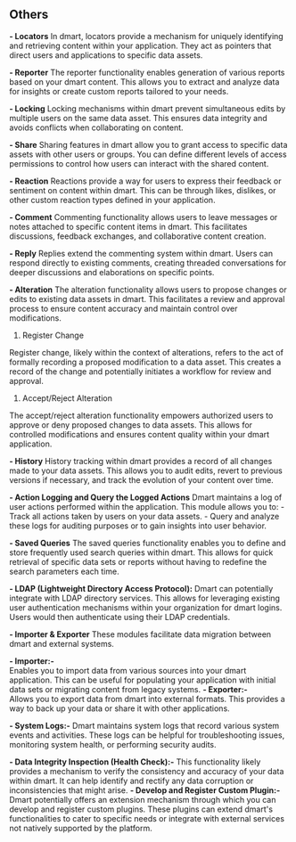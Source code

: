 ## Others

**- Locators**
In dmart, locators provide a mechanism for uniquely identifying and retrieving content within your application. They act as pointers that direct users and applications to specific data assets.

**- Reporter**
The reporter functionality enables generation of various reports based on your dmart content. This allows you to extract and analyze data for insights or create custom reports tailored to your needs.

**- Locking**
Locking mechanisms within dmart prevent simultaneous edits by multiple users on the same data asset. This ensures data integrity and avoids conflicts when collaborating on content.

**- Share**
Sharing features in dmart allow you to grant access to specific data assets with other users or groups. You can define different levels of access permissions to control how users can interact with the shared content.

**- Reaction**
Reactions provide a way for users to express their feedback or sentiment on content within dmart. This can be through likes, dislikes, or other custom reaction types defined in your application.

**- Comment**
Commenting functionality allows users to leave messages or notes attached to specific content items in dmart. This facilitates discussions, feedback exchanges, and collaborative content creation.

**- Reply**
Replies extend the commenting system within dmart. Users can respond directly to existing comments, creating threaded conversations for deeper discussions and elaborations on specific points.

**- Alteration**
The alteration functionality allows users to propose changes or edits to existing data assets in dmart. This facilitates a review and approval process to ensure content accuracy and maintain control over modifications.

1.  Register Change

Register change, likely within the context of alterations, refers to the act of formally recording a proposed modification to a data asset. This creates a record of the change and potentially initiates a workflow for review and approval.

1.  Accept/Reject Alteration

The accept/reject alteration functionality empowers authorized users to approve or deny proposed changes to data assets. This allows for controlled modifications and ensures content quality within your dmart application.

**- History**
History tracking within dmart provides a record of all changes made to your data assets. This allows you to audit edits, revert to previous versions if necessary, and track the evolution of your content over time.

**- Action Logging and Query the Logged Actions**
Dmart maintains a log of user actions performed within the application. This module allows you to: - Track all actions taken by users on your data assets. - Query and analyze these logs for auditing purposes or to gain insights into user behavior.

**- Saved Queries**
The saved queries functionality enables you to define and store frequently used search queries within dmart. This allows for quick retrieval of specific data sets or reports without having to redefine the search parameters each time.

**- LDAP (Lightweight Directory Access Protocol):**
Dmart can potentially integrate with LDAP directory services. This allows for leveraging existing user authentication mechanisms within your organization for dmart logins. Users would then authenticate using their LDAP credentials.

**- Importer & Exporter**
These modules facilitate data migration between dmart and external systems.

**- Importer:-**  
 Enables you to import data from various sources into your dmart application. This can be useful for populating your application with initial data sets or migrating content from legacy systems.
**- Exporter:-**  
Allows you to export data from dmart into external formats. This provides a way to back up your data or share it with other applications.

**- System Logs:-**
Dmart maintains system logs that record various system events and activities. These logs can be helpful for troubleshooting issues, monitoring system health, or performing security audits.

**- Data Integrity Inspection (Health Check):-**
This functionality likely provides a mechanism to verify the consistency and accuracy of your data within dmart. It can help identify and rectify any data corruption or inconsistencies that might arise.
**- Develop and Register Custom Plugin:-**
Dmart potentially offers an extension mechanism through which you can develop and register custom plugins. These plugins can extend dmart's functionalities to cater to specific needs or integrate with external services not natively supported by the platform.
